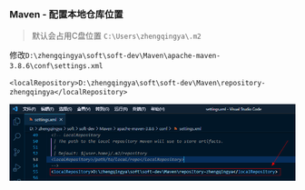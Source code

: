 ### Maven - 配置本地仓库位置

> 默认会占用C盘位置 `C:\Users\zhengqingya\.m2`

修改`D:\zhengqingya\soft\soft-dev\Maven\apache-maven-3.8.6\conf\settings.xml`

```
<localRepository>D:\zhengqingya\soft\soft-dev\Maven\repository-zhengqingya</localRepository>
```

![maven-set-local-repository.png](images/maven-set-local-repository.png)